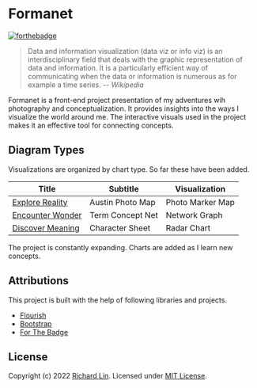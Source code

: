 # Formanet

[![forthebadge](https://forthebadge.com/images/badges/uses-brains.svg)](https://forthebadge.com)

> Data and information visualization (data viz or info viz) is an interdisciplinary field that deals with the graphic representation of data and information. It is a particularly efficient way of communicating when the data or information is numerous as for example a time series.
> -- <cite>Wikipedia</cite>

Formanet is a front-end project presentation of my adventures wih photography and conceptualization. It provides insights into the ways I visualize the world around me. The interactive visuals used in the project makes it an effective tool for connecting concepts.

## Diagram Types

Visualizations are organized by chart type. So far these have been added.

| Title | Subtitle | Visualization |
| --- | --- | --- |
|[Explore Reality](https://public.flourish.studio/visualisation/11930261/)|Austin Photo Map|Photo Marker Map|
|[Encounter Wonder](https://public.flourish.studio/visualisation/11917558/)|Term Concept Net|Network Graph|
|[Discover Meaning](https://public.flourish.studio/visualisation/11919306/)|Character Sheet|Radar Chart|

The project is constantly expanding. Charts are added as I learn new concepts.

## Attributions

This project is built with the help of following libraries and projects.

* [Flourish](https://flourish.studio/)
* [Bootstrap](https://github.com/twbs/bootstrap)
* [For The Badge](https://forthebadge.com/)

## License

Copyright (c) 2022 [Richard Lin](http://richard-lin.com). Licensed under [MIT License](https://github.com/rlin25/formanet/master/LICENSE).
